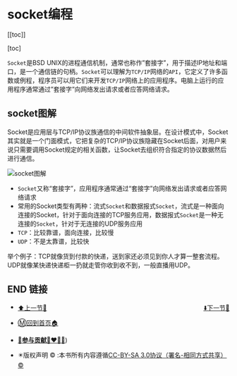 # socket编程

[[toc]]

[toc]

`Socket`是BSD UNIX的进程通信机制，通常也称作”套接字”，用于描述IP地址和端口，是一个通信链的句柄。`Socket`可以理解为`TCP/IP`网络的`API`，它定义了许多函数或例程，程序员可以用它们来开发`TCP/IP`网络上的应用程序。电脑上运行的应用程序通常通过”套接字”向网络发出请求或者应答网络请求。



## socket图解

Socket是应用层与TCP/IP协议族通信的中间软件抽象层。在设计模式中，Socket其实就是一个门面模式，它把复杂的TCP/IP协议族隐藏在Socket后面，对用户来说只需要调用Socket规定的相关函数，让Socket去组织符合指定的协议数据然后进行通信。

![socket图解](http://sm.nsddd.top/smbjaST7yZI5RuNCV.png?xxw@nsddd.top)

- `Socket`又称“套接字”，应用程序通常通过“套接字”向网络发出请求或者应答网络请求
- 常用的Socket类型有两种：流式`Socket`和数据报式`Socket`，流式是一种面向连接的Socket，针对于面向连接的TCP服务应用，数据报式`Socket`是一种无连接的`Socket`，针对于无连接的UDP服务应用
- `TCP`：比较靠谱，面向连接，比较慢
- `UDP`：不是太靠谱，比较快

举个例子：TCP就像货到付款的快递，送到家还必须见到你人才算一整套流程。UDP就像某快递快递柜一扔就走管你收到收不到，一般直播用UDP。



## END 链接

<ul><li><div><a href = '1.md' style='float:left'>⬆️上一节🔗</a><a href = '3.md' style='float: right'>⬇️下一节🔗</a></div></li></ul>

+ [Ⓜ️回到首页🏠](../README.md)

+ [**🫵参与贡献💞❤️‍🔥💖**](https://nsddd.top/archives/contributors))

+ ✴️版权声明 &copy; :本书所有内容遵循[CC-BY-SA 3.0协议（署名-相同方式共享）&copy;](http://zh.wikipedia.org/wiki/Wikipedia:CC-by-sa-3.0协议文本) 

